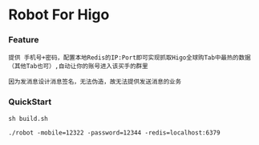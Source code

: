 # Robot For Higo 

### Feature
    
    提供 手机号+密码，配置本地Redis的IP:Port即可实现抓取Higo全球购Tab中最热的数据（其他Tab也可）,自动让你的账号进入该买手的群里
    
    因为发消息设计消息签名，无法伪造，故无法提供发送消息的业务
    
### QuickStart

    sh build.sh
    
    ./robot -mobile=12322 -password=12344 -redis=localhost:6379
    
